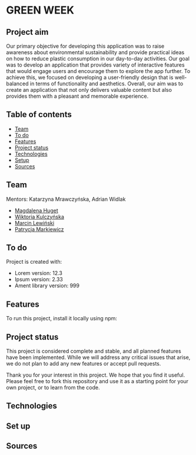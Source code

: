 # GREEN WEEK

## Project aim

Our primary objective for developing this application was to raise awareness about environmental sustainability and provide practical ideas on how to reduce plastic consumption in our day-to-day activities. Our goal was to develop an application that provides variety of interactive features that would engage users and encourage them to explore the app further. To achieve this, we focused on developing a user-friendly design that is well-balanced in terms of functionality and aesthetics. Overall, our aim was to create an application that not only delivers valuable content but also provides them with a pleasant and memorable experience.

## Table of contents

- [Team](#team)
- [To do](#to-do)
- [Features](#features)
- [Project status](#project-status)
- [Technologies](#technologies)
- [Setup](#setup)
- [Sources](#sources)

## Team

Mentors: Katarzyna Mrawczyńska, Adrian Widlak

- [Magdalena Huget](https://github.com/magdalenahuget)
- [Wiktoria Kulczyńska](https://github.com/wiktoria75)
- [Marcin Lewiński](https://github.com/marcinlewinski)
- [Patrycja Markiewicz](https://github.com/patrycjavmarkiewicz)

## To do

Project is created with:

- Lorem version: 12.3
- Ipsum version: 2.33
- Ament library version: 999

## Features

To run this project, install it locally using npm:

## Project status

This project is considered complete and stable, and all planned features have been implemented. While we will address any critical issues that arise, we do not plan to add any new features or accept pull requests.

Thank you for your interest in this project. We hope that you find it useful. Please feel free to fork this repository and use it as a starting point for your own project, or to learn from the code.

## Technologies

## Set up

## Sources
